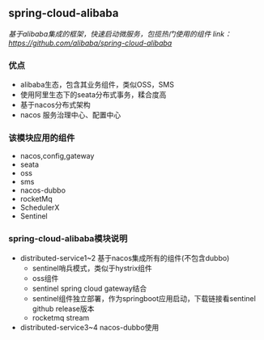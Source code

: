 ## spring-cloud-alibaba
*基于alibaba集成的框架，快速启动微服务，包揽热门使用的组件*
*link：https://github.com/alibaba/spring-cloud-alibaba*
### 优点

- alibaba生态，包含其业务组件，类似OSS，SMS
- 使用阿里生态下的seata分布式事务，糅合度高
- 基于nacos分布式架构
- nacos 服务治理中心、配置中心

### 该模块应用的组件
- nacos,config,gateway
- seata
- oss
- sms
- nacos-dubbo
- rocketMq
- SchedulerX
- Sentinel

### spring-cloud-alibaba模块说明
- distributed-service1~2 基于nacos集成所有的组件(不包含dubbo)
  - sentinel哨兵模式，类似于hystrix组件
  - oss组件
  - sentinel spring cloud gateway结合
  - sentinel组件独立部署，作为springboot应用启动，下载链接看sentinel github release版本
  - rocketmq stream
- distributed-service3~4 nacos-dubbo使用
